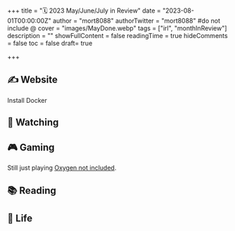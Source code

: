 +++
title = "🗓️ 2023 May/June/July in Review"
date = "2023-08-01T00:00:00Z"
author = "mort8088"
authorTwitter = "mort8088" #do not include @
cover = "images/MayDone.webp"
tags = ["irl", "monthInReview"]
description = ""
showFullContent = false
readingTime = true
hideComments = false
toc = false
draft= true

+++

## ✍️ Website

Install Docker

## 🍿 Watching

## 🎮 Gaming

Still just playing  [Oxygen not included](https://www.klei.com/games/oxygen-not-included).


## 📚 Reading

## 🍄 Life
